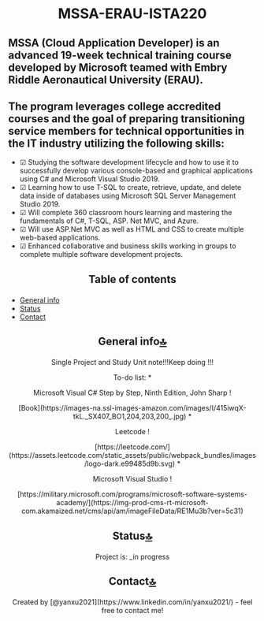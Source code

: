 # <p align ="center"> MSSA-ERAU-ISTA220
## MSSA (Cloud Application Developer) is an advanced 19-week technical training course developed by Microsoft teamed with Embry Riddle Aeronautical University (ERAU). 
## The program leverages college accredited courses and the goal of preparing transitioning service members for technical opportunities in the IT industry utilizing the following skills:
* ☑ Studying the software development lifecycle and how to use it to successfully develop various console-based and graphical applications using C# and Microsoft Visual Studio 2019.
* ☑ Learning how to use T-SQL to create, retrieve, update, and delete data inside of databases using Microsoft SQL Server Management Studio 2019.
* ☑ Will complete 360 classroom hours learning and mastering the fundamentals of C#, T-SQL, ASP. Net MVC, and Azure.
* ☑ Will use ASP.Net MVC as well as HTML and CSS to create multiple web-based applications.
* ☑ Enhanced collaborative and business skills working in groups to complete multiple software development projects.

## <p align ="center">Table of contents
* [General info](#general-info)
* [Status](#status)
* [Contact](#contact)

## <p align ="center">  General info[🔝](#table-of-contents) </p> 
<p align ="center">Single Project and Study Unit note!!!Keep doing !!!
<p align ="center">To-do list:
* <p align ="center">Microsoft Visual C# Step by Step, Ninth Edition, John Sharp
!<p align ="center">[Book](https://images-na.ssl-images-amazon.com/images/I/415iwqX-tkL._SX407_BO1,204,203,200_.jpg)
* <p align ="center">Leetcode
!<p align ="center">[https://leetcode.com/](https://assets.leetcode.com/static_assets/public/webpack_bundles/images/logo-dark.e99485d9b.svg)
* <p align ="center">Microsoft Visual Studio
!<p align ="center">[https://military.microsoft.com/programs/microsoft-software-systems-academy/](https://img-prod-cms-rt-microsoft-com.akamaized.net/cms/api/am/imageFileData/RE1Mu3b?ver=5c31)

## <p align ="center"> Status[🔝](#table-of-contents) </p> 
<p align ="center">Project is: _in progress

## <p align ="center"> Contact[🔝](#table-of-contents) </p> 
<p align ="center">Created by [@yanxu2021](https://www.linkedin.com/in/yanxu2021/) - feel free to contact me!
